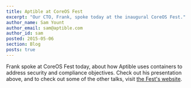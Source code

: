 ```yaml
---
title: Aptible at CoreOS Fest
excerpt: "Our CTO, Frank, spoke today at the inaugural CoreOS Fest."
author_name: Sam Yount
author_email: sam@aptible.com
author_id: sam
posted: 2015-05-06
section: Blog
posts: true
---
```


<script async class="speakerdeck-embed" data-id="7fa1f7d4a794480093dd476ac805bfdd" data-ratio="1.77777777777778" src="//speakerdeck.com/assets/embed.js"></script>

Frank spoke at CoreOS Fest today, about how Aptible uses containers to address security and compliance objectives. Check out his presentation above, and to check out some of the other talks, visit [the Fest's website](https://coreos.com/fest/).
